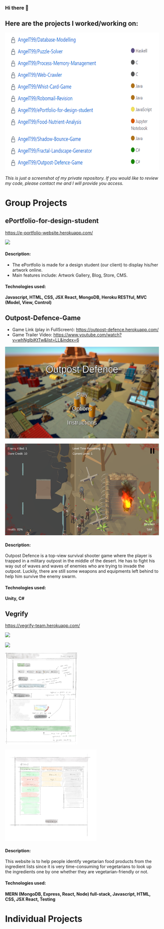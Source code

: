 ### Hi there 👋

## Here are the projects I worked/working on:

<p align="left">
  <img src="{6789CD37-EC8C-47FF-A2D3-99541CB50339}.png" height="450"  >
</p>

_This is just a screenshot of my private repository. If you would like to review my code, please contact me and I will provide you access._


# Group Projects


## ePortfolio-for-design-student
https://e-portfolio-website.herokuapp.com/

  <p align="left">
    <img src="eP1.png" height="300"  >
  </p>
  
#### Description: 
- The ePortfolio is made for a design student (our client) to display his/her artwork online. 
- Main features include: Artwork Gallery, Blog, Store, CMS.
#### Technologies used: 
**Javascript, HTML, CSS, JSX React, MongoDB, Heroku RESTful, MVC (Model, View, Control)**



## Outpost-Defence-Game
- Game Link (play in FullScreen):
  https://outpost-defence.herokuapp.com/
- Game Trailer Video:
  https://www.youtube.com/watch?v=whNglbiKtTw&list=LL&index=6
  
 <p align="left">
   <img src="outpost2.png" height="300"  >
 </p>

 <p align="left">
   <img src="outpost1.png" height="300"  >
 </p>

#### Description: 
Outpost Defence is a top-view survival shooter game where the player is trapped in a military outpost in the middle of the desert. He has to fight his way out of waves and waves of enemies who are trying to invade the outpost. Luckily, there are still some weapons and equipments left behind to help him survive the enemy swarm.
#### Technologies used: 
**Unity, C#**



## Vegrify
https://vegrify-team.herokuapp.com/

  <p align="left">
    <img src="Veg4.png" weight="300"  >
  </p>
  
  <p align="left">
    <img src="Veg.jpg" height="300"  >
  </p>
  
  <p align="left">
    <img src="Veg5.jpg" height="300"  >
  </p>
  
  <p>
    <img src="Veg3.jpg" height="300"  >
  </p>
  
#### Description: 
This website is to help people identify vegetarian food products from the ingredient lists since it is very time-consuming for vegetarians to look up the ingredients one by one whether they are vegetarian-friendly or not. 
#### Technologies used: 
**MERN (MongoDB, Express, React, Node) full-stack, Javascript, HTML, CSS, JSX React, Testing**




# Individual Projects


<!--
**AngelT99/angelt99** is a ✨ _special_ ✨ repository because its `README.md` (this file) appears on your GitHub profile.

Here are some ideas to get you started:

- 🔭 I’m currently working on ...
- 🌱 I’m currently learning ...
- 👯 I’m looking to collaborate on ...
- 🤔 I’m looking for help with ...
- 💬 Ask me about ...
- 📫 How to reach me: ...
- 😄 Pronouns: ...
- ⚡ Fun fact: ...
-->
